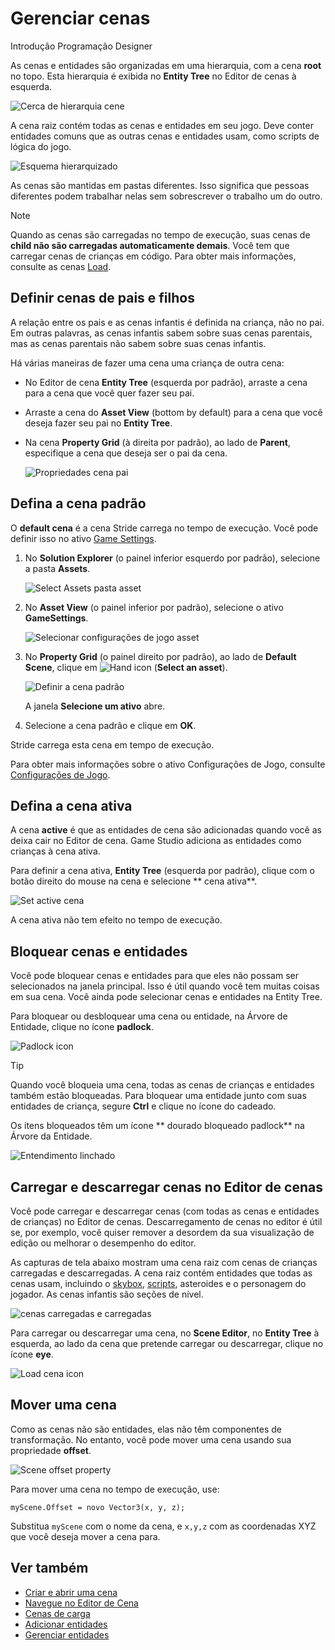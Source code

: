 # Gerenciar cenas

<span class="badge text-bg-primary">Introdução</span>
<span class="badge text-bg-success">Programação</span>
<span class="badge text-bg-success">Designer</span>

As cenas e entidades são organizadas em uma hierarquia, com a cena **root** no topo. Esta hierarquia é exibida no **Entity Tree** no Editor de cenas à esquerda.

![Cerca de hierarquia cene](media/scene-hierarchy-tree.png)

A cena raiz contém todas as cenas e entidades em seu jogo. Deve conter entidades comuns que as outras cenas e entidades usam, como scripts de lógica do jogo.

![Esquema hierarquizado ](media/scene-hierarchy-diagram.png)

As cenas são mantidas em pastas diferentes. Isso significa que pessoas diferentes podem trabalhar nelas sem sobrescrever o trabalho um do outro.

> [!Note]
> Quando as cenas são carregadas no tempo de execução, suas cenas de **child não são carregadas automaticamente demais**. Você tem que carregar cenas de crianças em código. Para obter mais informações, consulte as cenas [Load](load-scenes.md).

## Definir cenas de pais e filhos

A relação entre os pais e as cenas infantis é definida na criança, não no pai. Em outras palavras, as cenas infantis sabem sobre suas cenas parentais, mas as cenas parentais não sabem sobre suas cenas infantis.

Há várias maneiras de fazer uma cena uma criança de outra cena:

* No Editor de cena **Entity Tree** (esquerda por padrão), arraste a cena para a cena que você quer fazer seu pai.

* Arraste a cena do **Asset View** (bottom by default) para a cena que você deseja fazer seu pai no **Entity Tree**.

* Na cena **Property Grid** (à direita por padrão), ao lado de **Parent**, especifique a cena que deseja ser o pai da cena.

   ![Propriedades cena pai](media/properties-parent-scene.png)

## Defina a cena padrão

O **default cena** é a cena Stride carrega no tempo de execução. Você pode definir isso no ativo [Game Settings](game-settings.md).

1. No **Solution Explorer** (o painel inferior esquerdo por padrão), selecione a pasta **Assets**.

   ![Select Assets pasta asset](media/select-asset-folder.png)

2. No **Asset View** (o painel inferior por padrão), selecione o ativo **GameSettings**.

   ![Selecionar configurações de jogo asset](media/select-game-settings-asset.png)

3. No **Property Grid** (o painel direito por padrão), ao lado de **Default Scene**, clique em ![Hand icon](~/manual/game-studio/media/hand-icon.png) (**Select an asset**).

   ![ Definir a cena padrão](media/game-settings-default-scene.png)

   A janela **Selecione um ativo** abre.

2. Selecione a cena padrão e clique em **OK**.

Stride carrega esta cena em tempo de execução.

Para obter mais informações sobre o ativo Configurações de Jogo, consulte [Configurações de Jogo](game-settings.md).

## Defina a cena ativa

A cena **active** é que as entidades de cena são adicionadas quando você as deixa cair no Editor de cena. Game Studio adiciona as entidades como crianças à cena ativa.

Para definir a cena ativa, **Entity Tree** (esquerda por padrão), clique com o botão direito do mouse na cena e selecione ** cena ativa**.

![ Set active cena](media/set-active-scene.png)

A cena ativa não tem efeito no tempo de execução.

## Bloquear cenas e entidades

Você pode bloquear cenas e entidades para que eles não possam ser selecionados na janela principal. Isso é útil quando você tem muitas coisas em sua cena. Você ainda pode selecionar cenas e entidades na Entity Tree.

Para bloquear ou desbloquear uma cena ou entidade, na Árvore de Entidade, clique no ícone **padlock**.

![Padlock icon](media/lock-scene-or-entity.png)

> [!Tip]
> Quando você bloqueia uma cena, todas as cenas de crianças e entidades também estão bloqueadas. Para bloquear uma entidade junto com suas entidades de criança, segure **Ctrl** e clique no ícone do cadeado.

Os itens bloqueados têm um ícone ** dourado bloqueado padlock** na Árvore da Entidade.

![Entendimento linchado](media/locked-entity.png)

## Carregar e descarregar cenas no Editor de cenas

Você pode carregar e descarregar cenas (com todas as cenas e entidades de crianças) no Editor de cenas. Descarregamento de cenas no editor é útil se, por exemplo, você quiser remover a desordem da sua visualização de edição ou melhorar o desempenho do editor.

As capturas de tela abaixo mostram uma cena raiz com cenas de crianças carregadas e descarregadas. A cena raiz contém entidades que todas as cenas usam, incluindo o [skybox](../graphics/textures/skyboxes-and-backgrounds.md), [scripts](../scripts/index.md), asteroides e o personagem do jogador. As cenas infantis são seções de nível.

![ cenas carregadas e carregadas](media/scenes-unloaded.jpg)

Para carregar ou descarregar uma cena, no **Scene Editor**, no **Entity Tree** à esquerda, ao lado da cena que pretende carregar ou descarregar, clique no ícone **eye**.

![Load cena icon](media/load-unload-scene-icon.png)

## Mover uma cena

Como as cenas não são entidades, elas não têm componentes de transformação. No entanto, você pode mover uma cena usando sua propriedade **offset**.

![Scene offset property](media/scene-offset.png)

Para mover uma cena no tempo de execução, use:

`myScene.Offset = novo Vector3(x, y, z);`

Substitua `myScene` com o nome da cena, e `x,y,z` com as coordenadas XYZ que você deseja mover a cena para.

## Ver também

* [Criar e abrir uma cena](create-a-scene.md)
* [Navegue no Editor de Cena](navigate-in-the-scene-editor.md)
* [Cenas de carga](load-scenes.md)
* [Adicionar entidades](add-entities.md)
* [Gerenciar entidades](manage-entities.md)